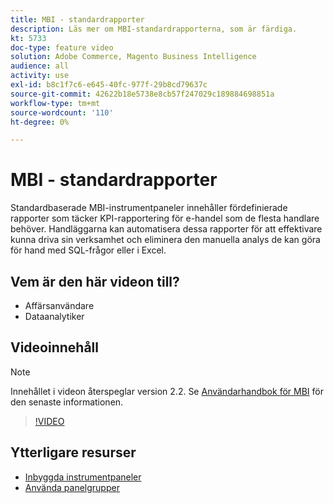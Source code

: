 ```yaml
---
title: MBI - standardrapporter
description: Läs mer om MBI-standardrapporterna, som är färdiga.
kt: 5733
doc-type: feature video
solution: Adobe Commerce, Magento Business Intelligence
audience: all
activity: use
exl-id: b8c1f7c6-e645-40fc-977f-29b8cd79637c
source-git-commit: 42622b18e5738e8cb57f247029c189884698851a
workflow-type: tm+mt
source-wordcount: '110'
ht-degree: 0%

---
```


# MBI - standardrapporter

Standardbaserade MBI-instrumentpaneler innehåller fördefinierade rapporter som täcker KPI-rapportering för e-handel som de flesta handlare behöver. Handläggarna kan automatisera dessa rapporter för att effektivare kunna driva sin verksamhet och eliminera den manuella analys de kan göra för hand med SQL-frågor eller i Excel.

## Vem är den här videon till?

- Affärsanvändare
- Dataanalytiker

## Videoinnehåll

>[!NOTE]
>
>Innehållet i videon återspeglar version 2.2. Se [Användarhandbok för MBI](https://docs.magento.com/mbi/) för den senaste informationen.

>[!VIDEO](https://video.tv.adobe.com/v/35987?quality=12&learn=on)

## Ytterligare resurser

- [Inbyggda instrumentpaneler](https://docs.magento.com/mbi/data-user/dashboards/dashboards-pro.html)
- [Använda panelgrupper](https://docs.magento.com/mbi/data-user/dashboards/using-dashboard-groups.html)
